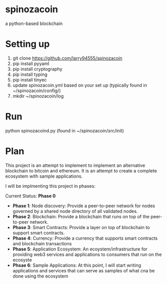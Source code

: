 # spinozacoin
a python-based blockchain

# Setting up
1. git clone https://github.com/larry94555/spinozacoin
2. pip install pyyaml
3. pip install cryptography
4. pip install typing
5. pip install tinyec
6. update spinozacoin.yml based on your set up (typically found in ~/spinozacoin/config/)
7. mkdir ~/spinozacoin/log

# Run
python spinozacoind.py (found in ~/spinozacoin/src/init)

# Plan

This project is an attempt to implement to implement an alternative blockchain to bitcoin and ethereum.  It is an attempt to create a complete ecosystem with sample applications.

I will be implmenting this project in phases:

Current Status:  **Phase 0**

* **Phase 1**:  Node discovery:  Provide a peer-to-peer network for nodes governed by a shared node directory of all validated nodes.
* **Phase 2**:  Blockchain:  Provide a blockchain that runs on top of the peer-to-peer network.  
* **Phase 3**:  Smart Contracts:  Provide a layer on top of blockchain to support smart contracts.
* **Phase 4**:  Currency:  Provide a currency that supports smart contracts and blockchain transactions
* **Phase 5**:  Application Ecosystem:  An ecoystem/infrastructure for providing web3 services and applications to consumers that run on the ecosyste
* **Phsae 6**:  Sample Applications:  At this point, I will start writing applications and services that can serve as samples of what cna be done using the ecosystem  
